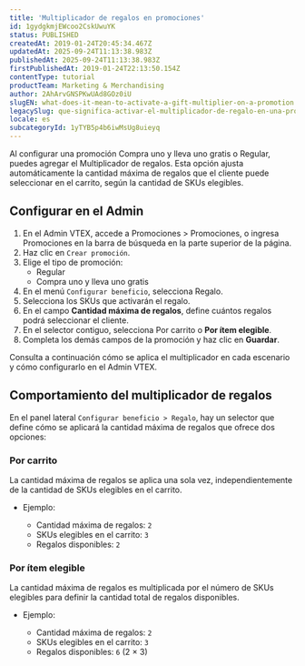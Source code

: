 ```yaml
---
title: 'Multiplicador de regalos en promociones'
id: 1gydgkmjEWcoo2CskUwuYK
status: PUBLISHED
createdAt: 2019-01-24T20:45:34.467Z
updatedAt: 2025-09-24T11:13:38.983Z
publishedAt: 2025-09-24T11:13:38.983Z
firstPublishedAt: 2019-01-24T22:13:50.154Z
contentType: tutorial
productTeam: Marketing & Merchandising
author: 2AhArvGNSPKwUAd8GOz0iU
slugEN: what-does-it-mean-to-activate-a-gift-multiplier-on-a-promotion
legacySlug: que-significa-activar-el-multiplicador-de-regalo-en-una-promocion
locale: es
subcategoryId: 1yTYB5p4b6iwMsUg8uieyq
---
```


Al configurar una promoción Compra uno y lleva uno gratis o Regular, puedes agregar el Multiplicador de regalos. Esta opción ajusta automáticamente la cantidad máxima de regalos que el cliente puede seleccionar en el carrito, según la cantidad de SKUs elegibles.

## Configurar en el Admin
1. En el Admin VTEX, accede a Promociones > Promociones, o ingresa Promociones  en la barra de búsqueda en la parte superior de la página.
2. Haz clic en `Crear promoción`.
3. Elige el tipo de promoción:
    - Regular
    - Compra uno y lleva uno gratis
4. En el menú `Configurar beneficio`, selecciona Regalo.
5. Selecciona los SKUs que activarán el regalo.
6. En el campo **Cantidad máxima de regalos**, define cuántos regalos podrá seleccionar el cliente.
7. En el selector contiguo, selecciona Por carrito o **Por ítem elegible**.
8. Completa los demás campos de la promoción y haz clic en **Guardar**.

Consulta a continuación cómo se aplica el multiplicador en cada escenario y cómo configurarlo en el Admin VTEX.

## Comportamiento del multiplicador de regalos
En el panel lateral `Configurar beneficio > Regalo`, hay un selector que define cómo se aplicará la cantidad máxima de regalos que ofrece dos opciones:

### Por carrito
La cantidad máxima de regalos se aplica una sola vez, independientemente de la cantidad de SKUs elegibles en el carrito.

- Ejemplo:

    - Cantidad máxima de regalos: `2`
    - SKUs elegibles en el carrito: `3`
    - Regalos disponibles: `2`

### Por ítem elegible 
La cantidad máxima de regalos es multiplicada por el número de SKUs elegibles para definir la cantidad total de regalos disponibles.

- Ejemplo:

    - Cantidad máxima de regalos: `2`
    - SKUs elegibles en el carrito: `3`
    - Regalos disponibles: `6` (2 × 3)

